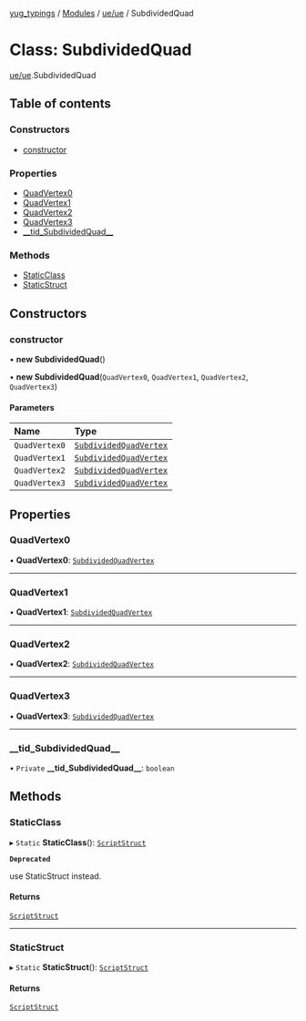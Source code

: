[yug_typings](../README.md) / [Modules](../modules.md) / [ue/ue](../modules/ue_ue.md) / SubdividedQuad

# Class: SubdividedQuad

[ue/ue](../modules/ue_ue.md).SubdividedQuad

## Table of contents

### Constructors

- [constructor](ue_ue.SubdividedQuad.md#constructor)

### Properties

- [QuadVertex0](ue_ue.SubdividedQuad.md#quadvertex0)
- [QuadVertex1](ue_ue.SubdividedQuad.md#quadvertex1)
- [QuadVertex2](ue_ue.SubdividedQuad.md#quadvertex2)
- [QuadVertex3](ue_ue.SubdividedQuad.md#quadvertex3)
- [\_\_tid\_SubdividedQuad\_\_](ue_ue.SubdividedQuad.md#__tid_subdividedquad__)

### Methods

- [StaticClass](ue_ue.SubdividedQuad.md#staticclass)
- [StaticStruct](ue_ue.SubdividedQuad.md#staticstruct)

## Constructors

### constructor

• **new SubdividedQuad**()

• **new SubdividedQuad**(`QuadVertex0`, `QuadVertex1`, `QuadVertex2`, `QuadVertex3`)

#### Parameters

| Name | Type |
| :------ | :------ |
| `QuadVertex0` | [`SubdividedQuadVertex`](ue_ue.SubdividedQuadVertex.md) |
| `QuadVertex1` | [`SubdividedQuadVertex`](ue_ue.SubdividedQuadVertex.md) |
| `QuadVertex2` | [`SubdividedQuadVertex`](ue_ue.SubdividedQuadVertex.md) |
| `QuadVertex3` | [`SubdividedQuadVertex`](ue_ue.SubdividedQuadVertex.md) |

## Properties

### QuadVertex0

• **QuadVertex0**: [`SubdividedQuadVertex`](ue_ue.SubdividedQuadVertex.md)

___

### QuadVertex1

• **QuadVertex1**: [`SubdividedQuadVertex`](ue_ue.SubdividedQuadVertex.md)

___

### QuadVertex2

• **QuadVertex2**: [`SubdividedQuadVertex`](ue_ue.SubdividedQuadVertex.md)

___

### QuadVertex3

• **QuadVertex3**: [`SubdividedQuadVertex`](ue_ue.SubdividedQuadVertex.md)

___

### \_\_tid\_SubdividedQuad\_\_

• `Private` **\_\_tid\_SubdividedQuad\_\_**: `boolean`

## Methods

### StaticClass

▸ `Static` **StaticClass**(): [`ScriptStruct`](ue_ue.ScriptStruct.md)

**`Deprecated`**

use StaticStruct instead.

#### Returns

[`ScriptStruct`](ue_ue.ScriptStruct.md)

___

### StaticStruct

▸ `Static` **StaticStruct**(): [`ScriptStruct`](ue_ue.ScriptStruct.md)

#### Returns

[`ScriptStruct`](ue_ue.ScriptStruct.md)
